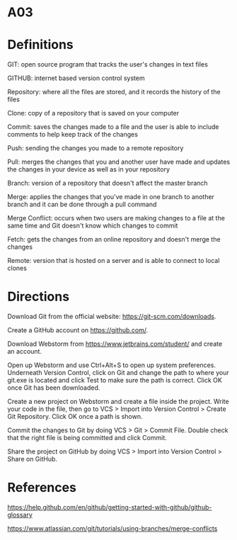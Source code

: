 # A03
# Definitions
GIT: open source program that tracks the user's changes in text files

GITHUB: internet based version control system

Repository: where all the files are stored, and it records the history of the files

Clone: copy of a repository that is saved on your computer

Commit: saves the changes made to a file and the user is able to include comments to help keep track of the changes

Push: sending the changes you made to a remote repository

Pull: merges the changes that you and another user have made and updates the changes in your device as well as in your repository

Branch: version of a repository that doesn't affect the master branch

Merge: applies the changes that you've made in one branch to another branch and it can be done through a pull command

Merge Conflict: occurs when two users are making changes to a file at the same time and Git doesn't know which changes to commit

Fetch: gets the changes from an online repository and doesn't merge the changes

Remote: version that is hosted on a server and is able to connect to local clones

# Directions
Download Git from the official website: https://git-scm.com/downloads. 

Create a GitHub account on https://github.com/.

Download Webstorm from https://www.jetbrains.com/student/ and create an account.

Open up Webstorm and use Ctrl+Alt+S to open up system preferences.
Underneath Version Control, click on Git and change the path to where your git.exe is located and click Test to make sure the path is correct. Click OK once Git has been downloaded.

Create a new project on Webstorm and create a file inside the project. Write your code in the file, then go to VCS > Import into Version Control > Create Git Repository. Click OK once a path is shown.

Commit the changes to Git by doing VCS > Git > Commit File. Double check that the right file is being committed and click Commit.

Share the project on GitHub by doing VCS > Import into Version Control > Share on GitHub.

# References
https://help.github.com/en/github/getting-started-with-github/github-glossary

https://www.atlassian.com/git/tutorials/using-branches/merge-conflicts
